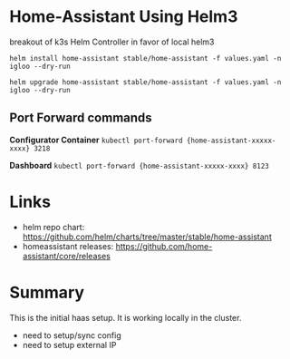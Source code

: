 # Home-Assistant Using Helm3
breakout of k3s Helm Controller in favor of local helm3

```
helm install home-assistant stable/home-assistant -f values.yaml -n igloo --dry-run
```

```
helm upgrade home-assistant stable/home-assistant -f values.yaml -n igloo --dry-run
```

## Port Forward commands
**Configurator Container**
`kubectl port-forward {home-assistant-xxxxx-xxxx} 3218`

**Dashboard**
`kubectl port-forward {home-assistant-xxxxx-xxxx} 8123`


# Links
- helm repo chart: https://github.com/helm/charts/tree/master/stable/home-assistant
- homeassistant releases: https://github.com/home-assistant/core/releases

# Summary
This is the initial haas setup. It is working locally in the cluster.
- need to setup/sync config
- need to setup external IP
